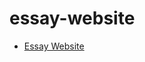# essay-website
- [Essay Website ](https://alexmccormick24.github.io/essay-website/essaywebsite2.html)

